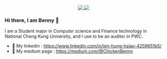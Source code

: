 <p align=center>
    <a href="https://github.com/chonyy">
      <img align="center" src="https://github-readme-stats.vercel.app/api?username=ChickenBenny&show_icons=true&theme=vue-dark&hide=issues,prs,contribs&custom_title=ChickenBenny%27s%20GitHub%20Medium%20Stats&include_all_commits=true&count_private=true" />
    </a>
    <a href="https://github.com/ChickenBenny">
      <img align="center" src="https://github-readme-stats.anuraghazra1.vercel.app/api/top-langs/?username=ChickenBenny&layout=compact&theme=vue-dark&card_width=230" />
    </a>
</p>


### Hi there, I am Benny 👋
I am a Student major in Computer science and Finance technology in National Cheng Kung University, and I use to be an auditor in PWC.

* 📗 My linkedin : https://www.linkedin.com/in/jen-hung-hsiao-4259651b5/
* 📕 My medium page : https://medium.com/@ChickenBenny


<!--
**ChickenBenny/ChickenBenny** is a ✨ _special_ ✨ repository because its `README.md` (this file) appears on your GitHub profile.

Here are some ideas to get you started:

- 🔭 I’m currently working on ...
- 🌱 I’m currently learning ...
- 👯 I’m looking to collaborate on ...
- 🤔 I’m looking for help with ...
- 💬 Ask me about ...
- 📫 How to reach me: ...
- 😄 Pronouns: ...
- ⚡ Fun fact: ...
-->

